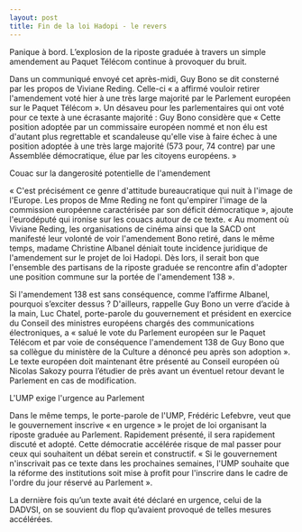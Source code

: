 ```yaml
---
layout: post
title: Fin de la loi Hadopi - le revers
---
```


Panique à bord. L’explosion de la riposte graduée à travers un simple amendement au Paquet Télécom continue à provoquer du bruit.

Dans un communiqué envoyé cet après-midi, Guy Bono se dit consterné par les propos de Viviane Reding. Celle-ci « a affirmé vouloir retirer l'amendement voté hier à une très large majorité par le Parlement européen sur le Paquet Télécom ». Un désaveu pour les parlementaires qui ont voté pour ce texte à une écrasante majorité : Guy Bono considère que « Cette position adoptée par un commissaire européen nommé et non élu est d'autant plus regrettable et scandaleuse qu'elle vise à faire échec à une position adoptée à une très large majorité (573 pour, 74 contre) par une Assemblée démocratique, élue par les citoyens européens. »

Couac sur la dangerosité potentielle de l'amendement

« C'est précisément ce genre d'attitude bureaucratique qui nuit à l'image de l'Europe. Les propos de Mme Reding ne font qu'empirer l'image de la commission européenne caractérisée par son déficit démocratique », ajoute l'eurodéputé qui ironise sur les couacs autour de ce texte. « Au moment où Viviane Reding, les organisations de cinéma ainsi que la SACD ont manifesté leur volonté de voir l'amendement Bono retiré, dans le même temps, madame Christine Albanel déniait toute incidence juridique de l'amendement sur le projet de loi Hadopi. Dès lors, il serait bon que l'ensemble des partisans de la riposte graduée se rencontre afin d'adopter une position commune sur la portée de l'amendement 138 ».

Si l'amendement 138 est sans conséquence, comme l’affirme Albanel, pourquoi s’exciter dessus ? D'ailleurs, rappelle Guy Bono un verre d’acide à la main, Luc Chatel, porte-parole du gouvernement et président en exercice du Conseil des ministres européens chargés des communications électroniques, a « salué le vote du Parlement européen sur le Paquet Télécom et par voie de conséquence l'amendement 138 de Guy Bono que sa collègue du ministère de la Culture a dénoncé peu après son adoption ». Le texte européen doit maintenant être présenté au Conseil européen où Nicolas Sakozy pourra l’étudier de près avant un éventuel retour devant le Parlement en cas de modification.

L'UMP exige l'urgence au Parlement

Dans le même temps, le porte-parole de l'UMP, Frédéric Lefebvre, veut que le gouvernement inscrive « en urgence » le projet de loi organisant la riposte graduée au Parlement. Rapidement présenté, il sera rapidement discuté et adopté. Cette démocratie accélérée risque de mal passer pour ceux qui souhaitent un débat serein et constructif. « Si le gouvernement n'inscrivait pas ce texte dans les prochaines semaines, l'UMP souhaite que la réforme des institutions soit mise à profit pour l'inscrire dans le cadre de l'ordre du jour réservé au Parlement ».

La dernière fois qu’un texte avait été déclaré en urgence, celui de la DADVSI, on se souvient du flop qu’avaient provoqué de telles mesures accélérées.
